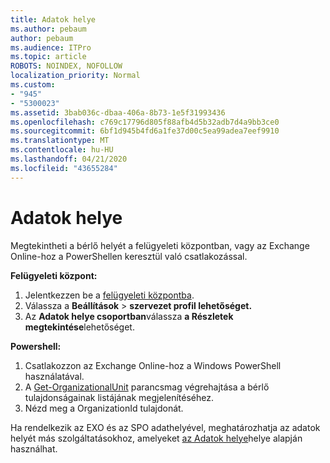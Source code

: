 ```yaml
---
title: Adatok helye
ms.author: pebaum
author: pebaum
ms.audience: ITPro
ms.topic: article
ROBOTS: NOINDEX, NOFOLLOW
localization_priority: Normal
ms.custom:
- "945"
- "5300023"
ms.assetid: 3bab036c-dbaa-406a-8b73-1e5f31993436
ms.openlocfilehash: c769c17796d805f88afb4d5b32adb7d4a9bb3ce0
ms.sourcegitcommit: 6bf1d945b4fd6a1fe37d00c5ea99adea7eef9910
ms.translationtype: MT
ms.contentlocale: hu-HU
ms.lasthandoff: 04/21/2020
ms.locfileid: "43655284"
---
```

# <a name="data-location"></a>Adatok helye

Megtekintheti a bérlő helyét a felügyeleti központban, vagy az Exchange Online-hoz a PowerShellen keresztül való csatlakozással.


**Felügyeleti központ:**
1. Jelentkezzen be a [felügyeleti központba](https://admin.microsoft.com/Adminportal/Home).
2. Válassza a **Beállítások** > **szervezet profil lehetőséget.**
3. Az **Adatok helye csoportban**válassza **a Részletek megtekintése**lehetőséget.


**Powershell:**
1. Csatlakozzon az Exchange Online-hoz a Windows PowerShell használatával.
2. A [Get-OrganizationalUnit](https://docs.microsoft.com/powershell/module/exchange/active-directory/get-organizationalunit) parancsmag végrehajtása a bérlő tulajdonságainak listájának megjelenítéséhez. 
3. Nézd meg a OrganizationId tulajdonát.

Ha rendelkezik az EXO és az SPO adathelyével, meghatározhatja az adatok helyét más szolgáltatásokhoz, amelyeket [az Adatok helye](https://products.office.com/where-is-your-data-located)helye alapján használhat.